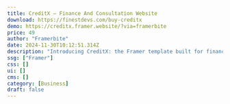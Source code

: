```yaml
---
title: CreditX — Finance And Consultation Website
download: https://finestdevs.com/buy-creditx
demo: https://creditx.framer.website/?via=framerbite
price: 49
author: "Framerbite"
date: 2024-11-30T10:12:51.314Z
description: "Introducing CreditX: the Framer template built for finance and consultation websites. With 3 unique homepage layouts and a treasure trove of 15 ready-to-launch pages, you'll impress clients and rocket up search rankings. No coding required; just unleash your creativity with Framer's no-code builder. Say goodbye to design headaches!"
ssg: ["Framer"]
css: []
ui: []
cms: []
category: [Business]
draft: false
---
```

